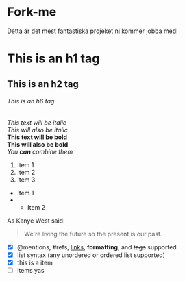 # Fork-me
Detta är det mest fantastiska projeket ni kommer jobba med! 

# This is an h1 tag 
## This is an h2 tag 
###### This is an h6 tag

*This text will be italic* 
<br>
_This will also be italic_ 
<br>
**This text will be bold** 
<br>
__This will also be bold__ 
<br>
*You **can** combine them*

1. Item 1 
2. Item 2 
3. Item 3  

* Item 1 
* * Item 2
  
As Kanye West said: 
  > We're living the future so 
  > the present is our past.
  
- [x] @mentions, #refs, [links](), **formatting**, and <del>tags</del> supported
- [x] list syntax  (any unordered or ordered list supported)
- [x] this is a item
- [ ] items yas